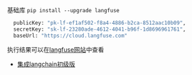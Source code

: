 基础库 `pip install --upgrade langfuse`

```py
  publicKey: "pk-lf-ef1af502-f8a4-4886-b2ca-8512aac10b09",
  secretKey: "sk-lf-23280ade-4612-4041-b96f-1d8696961761",
  baseUrl: "https://cloud.langfuse.com"
```

执行结果可以在[langfuse网站](https://cloud.langfuse.com)中查看

- [集成langchain初级版](./index.py)
